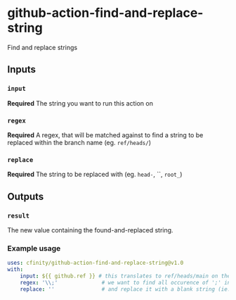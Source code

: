 # github-action-find-and-replace-string
Find and replace strings

## Inputs

### `input`

**Required** The string you want to run this action on

### `regex`

**Required** A regex, that will be matched against to find a string to be replaced within the branch name (eg. `ref/heads/`)

### `replace`

**Required** The string to be replaced with (eg. `head-`, ``, `root_`)

## Outputs

### `result`

The new value containing the found-and-replaced string.

### Example usage

```yaml
uses: cfinity/github-action-find-and-replace-string@v1.0
with:
    input: ${{ github.ref }} # this translates to ref/heads/main on the main branch, but can be any arbitrary string 
    regex: '\\;'              # we want to find all occurence of ';' in string
    replace: ''               # and replace it with a blank string (ie. removing it)
```
